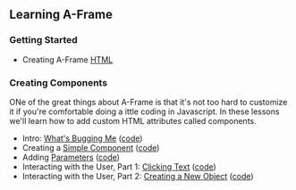 ## Learning A-Frame
 
### Getting Started
- Creating A-Frame [HTML](basic/getting-started.html)

### Creating Components

ONe of the great things about A-Frame is that it's not too hard to customize it if you're comfortable doing a ittle coding in Javascript.  In these lessons we'll learn how to add custom HTML attributes called components.

- Intro:  [What's Bugging Me](coding/components/00-writing-components.html) ([code](coding/components/code/00-whats-bugging-me.html))
- Creating a [Simple Component](coding/components/10-basic-component.html) ([code](coding/components/code/00-whats-bugging-me.html))
- Adding [Parameters](coding/components/20-parameters.html) ([code](coding/components/code/20-parameters.html))
- Interacting with the User, Part 1: [Clicking Text](coding/components/30-clickable.html) ([code](coding/components/30-clickable.html))
- Interacting with the User, Part 2: [Creating a New Object](coding/components/30-clickable-2.html) ([code](coding/components/30-clickable-2.html))

<!-- ### Creating Custom Primitives A.K.A. HTML Tags -->

<!-- Not only can you create HTML attributes, you can also create your own HTML tags, called primitives. These lessons will show you how.
- [primitive](coding/primitives/code/020-gblock-primitive.html)
- [google block](coding/primitives/code/010-gblock.html)
- [furniture](coding/primitives/code/030-furniture.html) -->
